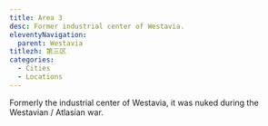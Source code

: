 ```yaml
---
title: Area 3
desc: Former industrial center of Westavia.
eleventyNavigation:
  parent: Westavia
titlezh: 第三区
categories:
  - Cities
  - Locations
---
```


Formerly the industrial center of Westavia, it was nuked during the Westavian / Atlasian war.
